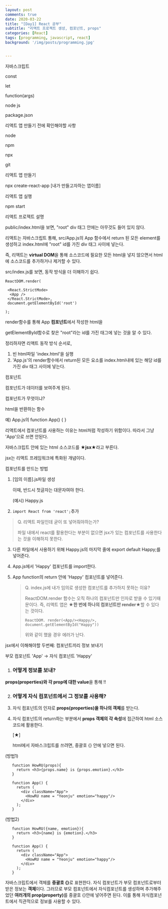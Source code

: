 ```yaml
---
layout: post
comments: true
date: 2020-03-22
title: "[Day1] React 공부"
subtitle: "리액트 프로젝트 생성, 컴포넌트, props"
categories: [React]
tags: [programming, javascript, react]
background: '/img/posts/programming.jpg'


---
```


자바스크립트 

const

let

function(args)



node js 

package.json



리액트 앱 만들기 전에 확인해야할 사항

node

npm

npx

git



리액트 앱 만들기

npx create-react-app [내가 만들고자하는 앱이름]



리액트 앱 실행

npm start



리액트 프로젝트 설명

public/index.html을 보면, "root" div 태그 안에는 아무것도 들어 있지 않다.

리액트는 자바스크립트 통해, src/App.js의 App 함수에서 return 된 모든 element를 생성하고 index.html에 "root" id를 가진 div 태그 사이에 넣는다.

즉, 리액트는 <b>virtual DOM</b>을 통해 소스코드에 필요한 모든 html을 넣지 않으면서 html에 소스코드를 추가하거나 제거할 수 있다.



src/index.js를 보면, 동작 방식을 더 이해하기 쉽다.

```react
ReactDOM.render(

 <React.StrictMode>
  <App />
 </React.StrictMode>,
 document.getElementById('root')

);
```

render함수를 통해 App <b>컴포넌트</b>에서 작성한 html을 

getElementById함수로 찾은 "root"라는 id를 가진 태그에 넣는 것을 알 수 있다.



정리하자면 리액트 동작 방식 순서로,

1. 빈 html파일 'index.html'을 실행
2. 'App.js'의 render함수에서 return된 모든 요소를 index.html내에 있는 해당 id를 가진 div 태그 사이에 넣는다. 



컴포넌트

컴포넌트가 데이터를 보여주게 된다.

컴포넌트가 무엇이냐?

html을 반환하는 함수

예) App.js의 function App() { }

리액트에서 컴포넌트를 사용하는 이유는 html처럼 작성하기 위함이다. 따라서 그냥 'App'으로 쓰면 안된다.

<b><App /></b>

자바스크립트 안에 있는 html 소스코드를 <b>★jsx★</b>라고 부른다. 

jsx는 리액트 프레임워크에 특화된 개념이다.

컴포넌트를 만드는 방법

1. [임의 이름].js파일 생성

   이때, 반드시 첫글자는 대문자여야 한다.

   (예시) Happy.js

2.  `import React from 'react';`추가

   > Q. 리액트 파일인데 굳이 또 넣어줘야하는가?
   >
   > 파일 내에서 react를 활용한다는 부분이 없으면 jsx가 있는 컴포넌트를 사용한다는 것을 이해하지 못한다.

3. 다른 파일에서 사용하기 위해 Happy.js의 마지막 줄에 export default Happy;를 넣어준다.

4. App.js에서 'Happy' 컴포넌트를 import한다.

5. App function의 return 안에 'Happy' 컴포넌트를 넣어준다.

   > Q. index.js에 내가 임의로 생성한 컴포넌트를 추가하지 못하는 이유?
   >
   > ReactDOM.render 함수는 오직 하나의 컴포넌트만 인자로 받을 수 있기때문이다. 즉, 리액트 앱은 <b>★한 번에 하나의 컴포넌트만 render★</b>할 수 있다는 것이다.
   >
   > ```react
   > ReactDOM. render(<App/><Happy/>, document.getElementById("Happy"))
   > ```
   >
   > 위와 같이 했을 경우 에러가 난다.



jsx에서 이해해야할 두번째: 컴포넌트끼리 정보 보내기

부모 컴포넌트 'App' → 자식 컴포넌트 'Happy' 

1. <h3>어떻게 정보를 보내?</h3>
<b>props(properties)와 각 prop에 대한 value</b>을 통해 !!
   

   
2. <h3>어떻게 자식 컴포넌트에서 그 정보를 사용해?</h3>
1. 자식 컴포넌트의 인자로 <b>props(properties)을 하나의 객체</b>를 받는다. 
   
2. 자식 컴포넌트의 return하는 부분에서 <b>props 객체의 각 속성</b>에 접근하여 html 소스코드에 활용한다.
   
   [★]
   
   html에서 자바스크립트를 쓰려면, 중괄호 {} 안에 넣으면 된다. 
   
(방법1)
   
```react
   function HowRU(props){
     return <h3>{props.name} is {props.emotion}.</h3>
   }
   
   function App() {
     return (
       <div className="App">
         <HowRU name = "Yeonju" emotion="happy"/>
       </div>
     );
   }
   ```
   
(방법2)
   
```react
   function HowRU({name, emotion}){
     return <h3>{name} is {emotion}.</h3>
   }
   
   function App() {
     return (
       <div className="App">
         <HowRU name = "Yeonju" emotion="happy"/>
       </div>
     );
   }
   ```
   
자바스크립트에서 객체를 <b>중괄호 {}</b>로 표현한다. 자식 컴포넌트가 부모 컴포넌트로부터 받은 정보는 <b>객체</b>이다. 그러므로 부모 컴포넌트에서 자식컴포넌트를 생성하며 추가해주었던 <b>여러개의 prop(property)</b>를  중괄호 {}안에 넣어주면 된다. 이를 통해 자식컴포넌트에서 직관적으로 정보를 사용할 수 있다.